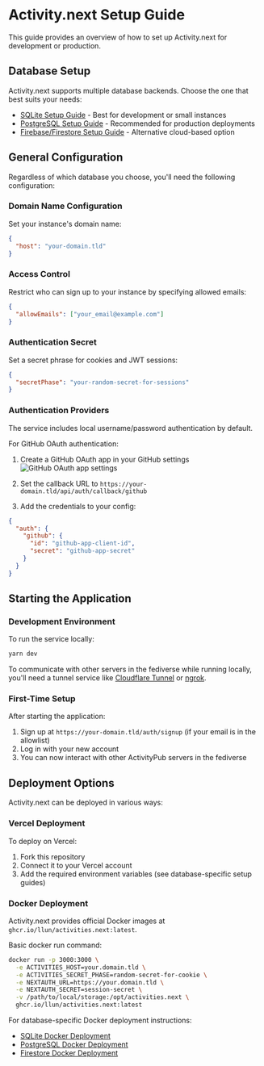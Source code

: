 # Activity.next Setup Guide

This guide provides an overview of how to set up Activity.next for development or production.

## Database Setup

Activity.next supports multiple database backends. Choose the one that best suits your needs:

- [SQLite Setup Guide](sqlite-setup.md) - Best for development or small instances
- [PostgreSQL Setup Guide](postgresql-setup.md) - Recommended for production deployments
- [Firebase/Firestore Setup Guide](firebase-setup.md) - Alternative cloud-based option

## General Configuration

Regardless of which database you choose, you'll need the following configuration:

### Domain Name Configuration

Set your instance's domain name:

```json
{
  "host": "your-domain.tld"
}
```

### Access Control

Restrict who can sign up to your instance by specifying allowed emails:

```json
{
  "allowEmails": ["your_email@example.com"]
}
```

### Authentication Secret

Set a secret phrase for cookies and JWT sessions:

```json
{
  "secretPhase": "your-random-secret-for-sessions"
}
```

### Authentication Providers

The service includes local username/password authentication by default.

For GitHub OAuth authentication:

1. Create a GitHub OAuth app in your GitHub settings
   ![GitHub OAuth app settings](images/github-settings-oauth-apps.png)

2. Set the callback URL to `https://your-domain.tld/api/auth/callback/github`

3. Add the credentials to your config:

```json
{
  "auth": {
    "github": {
      "id": "github-app-client-id",
      "secret": "github-app-secret"
    }
  }
}
```

## Starting the Application

### Development Environment

To run the service locally:

```bash
yarn dev
```

To communicate with other servers in the fediverse while running locally, you'll need a tunnel service like [Cloudflare Tunnel](https://www.cloudflare.com/products/tunnel/) or [ngrok](https://ngrok.com/).

### First-Time Setup

After starting the application:

1. Sign up at `https://your-domain.tld/auth/signup` (if your email is in the allowlist)
2. Log in with your new account
3. You can now interact with other ActivityPub servers in the fediverse

## Deployment Options

Activity.next can be deployed in various ways:

### Vercel Deployment

To deploy on Vercel:

1. Fork this repository
2. Connect it to your Vercel account
3. Add the required environment variables (see database-specific setup guides)

### Docker Deployment

Activity.next provides official Docker images at `ghcr.io/llun/activities.next:latest`.

Basic docker run command:

```bash
docker run -p 3000:3000 \
  -e ACTIVITIES_HOST=your.domain.tld \
  -e ACTIVITIES_SECRET_PHASE=random-secret-for-cookie \
  -e NEXTAUTH_URL=https://your.domain.tld \
  -e NEXTAUTH_SECRET=session-secret \
  -v /path/to/local/storage:/opt/activities.next \
  ghcr.io/llun/activities.next:latest
```

For database-specific Docker deployment instructions:
- [SQLite Docker Deployment](sqlite-setup.md#docker-deployment-with-sqlite)
- [PostgreSQL Docker Deployment](postgresql-setup.md#docker-deployment-with-postgresql)
- [Firestore Docker Deployment](firebase-setup.md#docker-deployment-with-firestore)